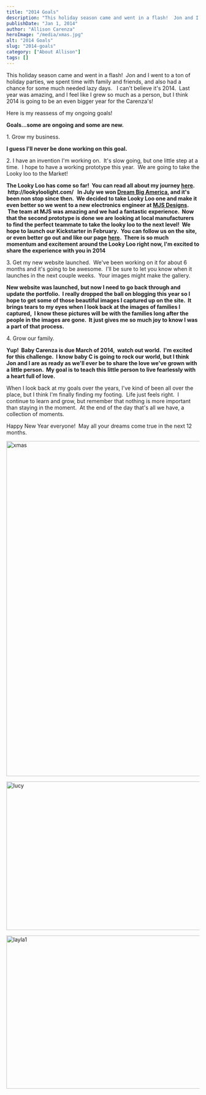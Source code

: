 ```yaml
---
title: "2014 Goals"
description: "This holiday season came and went in a flash!  Jon and I went to a ton of holiday parties, we "
publishDate: "Jan 1, 2014"
author: "Allison Carenza"
heroImage: "/media/xmas.jpg"
alt: "2014 Goals"
slug: "2014-goals"
category: ["About Allison"]
tags: []
---
```


<p>This holiday season came and went in a flash!  Jon and I went to a ton of holiday parties, we spent time with family and friends, and also had a chance for some much needed lazy days.   I can&apos;t believe it&apos;s 2014.  Last year was amazing, and I feel like I grew so much as a person, but I think 2014 is going to be an even bigger year for the Carenza&apos;s!</p>
<p>Here is my reassess of my ongoing goals!</p>
<p><strong>Goals...some are ongoing and some are new.</strong></p>
<p>1. Grow my business.</p>
<p><strong>I guess I&apos;ll never be done working on this goal. </strong></p>
<p>2. I have an invention I&apos;m working on.  It&apos;s slow going, but one little step at a time.  I hope to have a working prototype this year.  We are going to take the Looky loo to the Market!</p>
<p><strong>The Looky Loo has come so far!  You can read all about my journey <a href="http://lookyloolight.com/">here</a>.  http://lookyloolight.com/   In July we won <a href="http://dreambigamerica.us/">Dream Big America</a>, and it&apos;s been non stop since then.  We decided to take Looky Loo one and make it even better so we went to a new electronics engineer at <a href="http://www.mjsdesigns.com/">MJS Designs</a>.  The team at MJS was amazing and we had a fantastic experience.  Now that the second prototype is done we are looking at local manufacturers to find the perfect teammate to take the looky loo to the next level!  We hope to launch our Kickstarter in February.  You can follow us on the site, or even better go out and like our page <a href="https://www.facebook.com/LookyLooLight">here</a>.  There is so much momentum and excitement around the Looky Loo right now, I&apos;m excited to share the experience with you in 2014</strong></p>
<p>3. Get my new website launched.  We&apos;ve been working on it for about 6 months and it&apos;s going to be awesome.  I&apos;ll be sure to let you know when it launches in the next couple weeks.  Your images might make the gallery.</p>
<p><strong>New website was launched, but now I need to go back through and update the portfolio.  I really dropped the ball on blogging this year so I hope to get some of those beautiful images I captured up on the site.  It brings tears to my eyes when I look back at the images of families I captured,  I know these pictures will be with the families long after the people in the images are gone.  It just gives me so much joy to know I was a part of that process.</strong></p>
<p>4. Grow our family.</p>
<p><strong>Yup!  Baby Carenza is due March of 2014,  watch out world.  I&apos;m excited for this challenge.  I know baby C is going to rock our world, but I think Jon and I are as ready as we&apos;ll ever be to share the love we&apos;ve grown with a little person.  My goal is to teach this little person to live fearlessly with a heart full of love.</strong></p>
<p>When I look back at my goals over the years, I&apos;ve kind of been all over the place, but I think I&apos;m finally finding my footing.  Life just feels right.  I continue to learn and grow, but remember that nothing is more important than staying in the moment.  At the end of the day that&apos;s all we have, a collection of moments.</p>
<p>Happy New Year everyone!  May all your dreams come true in the next 12 months.</p>
<p><img alt="xmas" src="/media/xmas.jpg" width="584" height="875" ></p>
<p><img alt="lucy" src="/media/lucy.jpg" width="584" height="388" /></p>
<p><img alt="layla1" src="/media/layla1.jpg" width="600" height="400"   /></p>
